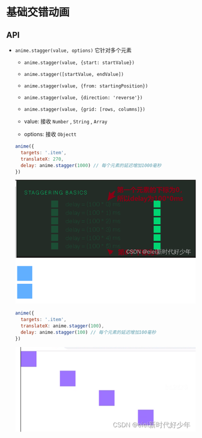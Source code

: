 # 基础交错动画

## API

+ `anime.stagger(value, options)` 它针对多个元素

  + `anime.stagger(value, {start: startValue})`
  + `anime.stagger([startValue, endValue])`
  + `anime.stagger(value, {from: startingPosition})`
  + `anime.stagger(value, {direction: 'reverse'})`
  + `anime.stagger(value, {grid: [rows, columns]})`

  + value: 接收 `Number` , `String` , `Array`
  + options: 接收 `Objectt`

  ```js
  anime({
    targets: '.item',
    translateX: 270,
    delay: anime.stagger(1000) // 每个元素的延迟增加1000毫秒
  })
  ```

  ![alt text](images/delay.png)
  ![alt text](images/基础交错动画.gif)

  ```js
  anime({
    targets: '.item',
    translateX: anime.stagger(100),
    delay: anime.stagger(100) // 每个元素的延迟增加100毫秒
  })
  ```

  ![alt text](images/delay2.png)

